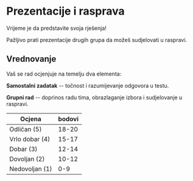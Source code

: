 
# Prezentacije i rasprava  

Vrijeme je da predstavite svoja rješenja!  

Pažljivo prati prezentacije drugih grupa da možeš sudjelovati u raspravi.  

## Vrednovanje

Vaš se rad ocjenjuje na temelju dva elementa:

**Samostalni zadatak** -- točnost i razumijevanje odgovora u testu.

**Grupni rad** -- doprinos radu tima, obrazlaganje izbora i sudjelovanje u
raspravi.

| Ocjena           | bodovi |
|------------------|--------|
| Odličan (5)      | 18-20  |
| Vrlo dobar (4)   | 15-17  |
| Dobar (3)        | 12-14  |
| Dovoljan (2)     | 10-12  |
| Nedovoljan (1)   | 0-9    |
